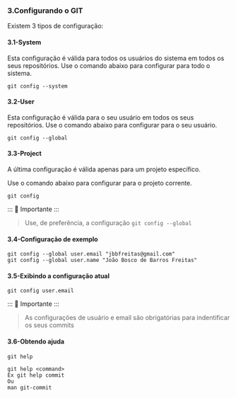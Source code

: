 ### 3.Configurando o GIT

Existem 3 tipos de configuração:

#### 3.1-System
Esta configuração é válida para todos os usuários do sistema em todos os seus repositórios. 
Use o comando abaixo para configurar para todo o sistema.

````
git config --system
````

#### 3.2-User

Esta configuração é válida para o seu usuário  em todos os seus repositórios. 
Use o comando abaixo para configurar para o seu usuário.

````
git config --global
````
#### 3.3-Project

A última configuração é válida apenas para um projeto específico.

Use o comando abaixo para configurar para o projeto corrente.

````
git config 
````

::: :pushpin: Importante :::

>Use, de preferência, a configuração `git config --global`

#### 3.4-Configuração de exemplo

````
git config --global user.email "jbbfreitas@gmail.com"
git config --global user.name "João Bosco de Barros Freitas"
````

#### 3.5-Exibindo a configuração atual
```
git config user.email
````

::: :pushpin: Importante :::

>As configurações de usuário e email são obrigatórias para indentificar os seus commits


#### 3.6-Obtendo ajuda 
````
git help

git help <command> 
Ex git help commit
Ou 
man git-commit
````


